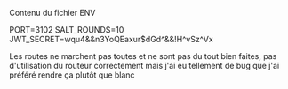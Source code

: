 Contenu du fichier ENV 

PORT=3102
SALT_ROUNDS=10
JWT_SECRET=wqu4&&n3YoQEaxur$dGd^&&!H^vSz^Vx

Les routes ne marchent pas toutes et ne sont pas du tout bien faites, pas d'utilisation du routeur correctement mais j'ai eu tellement de bug que j'ai préféré rendre ça plutôt que blanc

